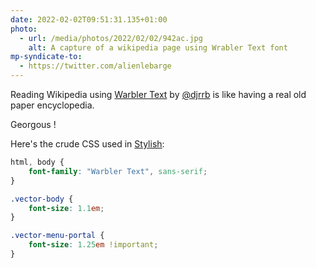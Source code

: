 ```yaml
---
date: 2022-02-02T09:51:31.135+01:00
photo:
  - url: /media/photos/2022/02/02/942ac.jpg
    alt: A capture of a wikipedia page using Wrabler Text font
mp-syndicate-to:
  - https://twitter.com/alienlebarge
---
```

Reading Wikipedia using [Warbler Text](https://djr.com/font-of-the-month-club#2022-02) by [@djrrb](https://twitter.com/djrrb) is like having a real old paper encyclopedia. 

Georgous !

Here's the crude CSS used in [Stylish](https://userstyles.org/):

```css
html, body {
    font-family: "Warbler Text", sans-serif;
}

.vector-body {
	font-size: 1.1em;
}

.vector-menu-portal {
	font-size: 1.25em !important;
}
```
